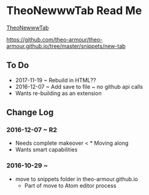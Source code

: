 
# TheoNewwwTab Read Me



[TheoNewwwTab]( https://theo-armour.github.io/snippets/new-tab/ )

https://github.com/theo-armour/theo-armour.github.io/tree/master/snippets/new-tab

## To Do

* 2017-11-19 ~ Rebuild in HTML??
* 2016-12-07 ~ Add save to file ~ no github api calls
* Wants re-building as an extension


## Change Log


### 2016-12-07 ~ R2


* Needs complete makeover < * Moving along
* Wants smart capabilities


### 2016-10-29 ~

* move to snippets folder in theo-armour.github.io
	* Part of move to Atom editor process
